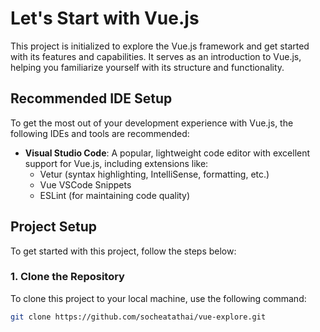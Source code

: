 # Let's Start with Vue.js

This project is initialized to explore the Vue.js framework and get started with its features and capabilities. It serves as an introduction to Vue.js, helping you familiarize yourself with its structure and functionality.

## Recommended IDE Setup

To get the most out of your development experience with Vue.js, the following IDEs and tools are recommended:

- **Visual Studio Code**: A popular, lightweight code editor with excellent support for Vue.js, including extensions like:
  - Vetur (syntax highlighting, IntelliSense, formatting, etc.)
  - Vue VSCode Snippets
  - ESLint (for maintaining code quality)

## Project Setup

To get started with this project, follow the steps below:

### 1. Clone the Repository

To clone this project to your local machine, use the following command:

```bash
git clone https://github.com/socheatathai/vue-explore.git
